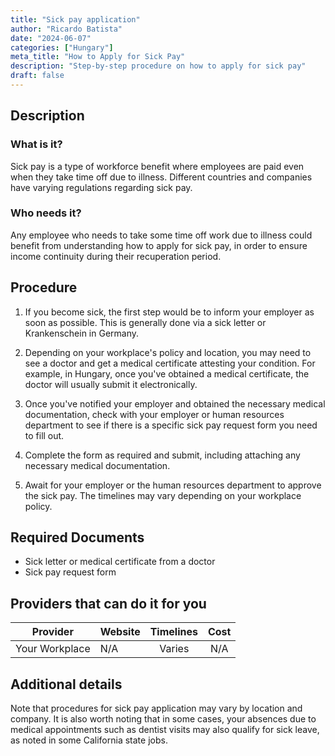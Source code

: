 ```yaml
---
title: "Sick pay application"
author: "Ricardo Batista"
date: "2024-06-07"
categories: ["Hungary"]
meta_title: "How to Apply for Sick Pay"
description: "Step-by-step procedure on how to apply for sick pay"
draft: false
---
```


## Description
### What is it?
Sick pay is a type of workforce benefit where employees are paid even when they take time off due to illness. Different countries and companies have varying regulations regarding sick pay.

### Who needs it?
Any employee who needs to take some time off work due to illness could benefit from understanding how to apply for sick pay, in order to ensure income continuity during their recuperation period.

## Procedure
1. If you become sick, the first step would be to inform your employer as soon as possible. This is generally done via a sick letter or Krankenschein in Germany. 
   
2. Depending on your workplace's policy and location, you may need to see a doctor and get a medical certificate attesting your condition. For example, in Hungary, once you've obtained a medical certificate, the doctor will usually submit it electronically.

3. Once you've notified your employer and obtained the necessary medical documentation, check with your employer or human resources department to see if there is a specific sick pay request form you need to fill out.

4. Complete the form as required and submit, including attaching any necessary medical documentation.

5. Await for your employer or the human resources department to approve the sick pay. The timelines may vary depending on your workplace policy.

## Required Documents
- Sick letter or medical certificate from a doctor
- Sick pay request form

## Providers that can do it for you

| Provider        |     Website     |     Timelines    |       Cost      |
| --------------- | --------------- |  :-------------: | :-------------: |
| Your Workplace      |  N/A       |      Varies      |        N/A       |

## Additional details
Note that procedures for sick pay application may vary by location and company. It is also worth noting that in some cases, your absences due to medical appointments such as dentist visits may also qualify for sick leave, as noted in some California state jobs.